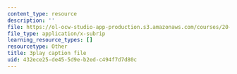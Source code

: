```yaml
---
content_type: resource
description: ''
file: https://ol-ocw-studio-app-production.s3.amazonaws.com/courses/20-219-becoming-the-next-bill-nye-writing-and-hosting-the-educational-show-january-iap-2015/432ece25de455d9eb2edc494f7d7d80c_XDBr39cwmbg.vtt
file_type: application/x-subrip
learning_resource_types: []
resourcetype: Other
title: 3play caption file
uid: 432ece25-de45-5d9e-b2ed-c494f7d7d80c
---
```

